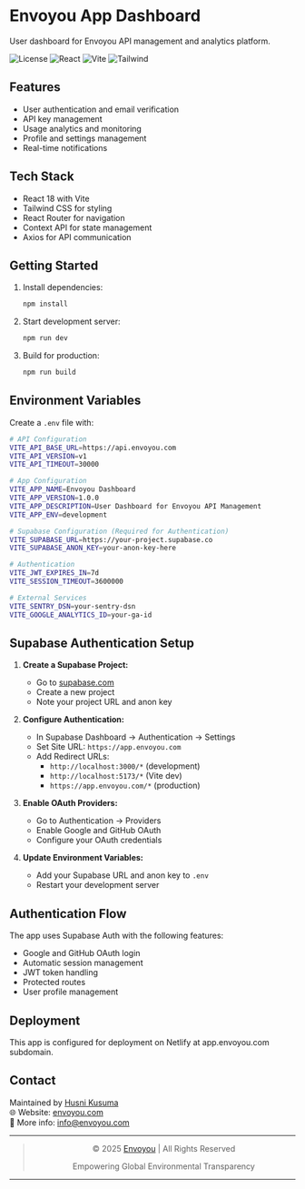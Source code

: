 # Envoyou App Dashboard

User dashboard for Envoyou API management and analytics platform.

![License](https://img.shields.io/badge/license-MIT-blue.svg)
![React](https://img.shields.io/badge/React-19-blue.svg)
![Vite](https://img.shields.io/badge/Vite-Latest-green.svg)
![Tailwind](https://img.shields.io/badge/Tailwind-v4-blue.svg)


## Features

- User authentication and email verification
- API key management
- Usage analytics and monitoring
- Profile and settings management
- Real-time notifications

## Tech Stack

- React 18 with Vite
- Tailwind CSS for styling
- React Router for navigation
- Context API for state management
- Axios for API communication

## Getting Started

1. Install dependencies:
   ```bash
   npm install
   ```

2. Start development server:
   ```bash
   npm run dev
   ```

3. Build for production:
   ```bash
   npm run build
   ```

## Environment Variables

Create a `.env` file with:

```bash
# API Configuration
VITE_API_BASE_URL=https://api.envoyou.com
VITE_API_VERSION=v1
VITE_API_TIMEOUT=30000

# App Configuration
VITE_APP_NAME=Envoyou Dashboard
VITE_APP_VERSION=1.0.0
VITE_APP_DESCRIPTION=User Dashboard for Envoyou API Management
VITE_APP_ENV=development

# Supabase Configuration (Required for Authentication)
VITE_SUPABASE_URL=https://your-project.supabase.co
VITE_SUPABASE_ANON_KEY=your-anon-key-here

# Authentication
VITE_JWT_EXPIRES_IN=7d
VITE_SESSION_TIMEOUT=3600000

# External Services
VITE_SENTRY_DSN=your-sentry-dsn
VITE_GOOGLE_ANALYTICS_ID=your-ga-id
```

## Supabase Authentication Setup

1. **Create a Supabase Project:**
   - Go to [supabase.com](https://supabase.com)
   - Create a new project
   - Note your project URL and anon key

2. **Configure Authentication:**
   - In Supabase Dashboard → Authentication → Settings
   - Set Site URL: `https://app.envoyou.com`
   - Add Redirect URLs:
     - `http://localhost:3000/*` (development)
     - `http://localhost:5173/*` (Vite dev)
     - `https://app.envoyou.com/*` (production)

3. **Enable OAuth Providers:**
   - Go to Authentication → Providers
   - Enable Google and GitHub OAuth
   - Configure your OAuth credentials

4. **Update Environment Variables:**
   - Add your Supabase URL and anon key to `.env`
   - Restart your development server

## Authentication Flow

The app uses Supabase Auth with the following features:
- Google and GitHub OAuth login
- Automatic session management
- JWT token handling
- Protected routes
- User profile management

## Deployment

This app is configured for deployment on Netlify at app.envoyou.com subdomain.

## Contact
Maintained by [Husni Kusuma](https://github.com/hk-dev13)  
🌐 Website: [envoyou.com](https://envoyou.com)  
📧 More info: [info@envoyou.com](mailto:info@envoyou.com)  

---
> <p style="text-align: center;">© 2025 <a href="https://envoyou.com">Envoyou</a> | All Rights Reserved</p>
> <p style="text-align: center;">Empowering Global Environmental Transparency</p>

---
